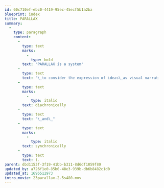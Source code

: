 ```yaml
---
id: 60c710ef-ebc0-4419-95ec-45ecf5b1a2ba
blueprint: index
title: PARALLAX
summary:
  -
    type: paragraph
    content:
      -
        type: text
        marks:
          -
            type: bold
        text: 'PARALLAX is a system'
      -
        type: text
        text: "\_to consider the expression of ideas\_as visual narratives that operate either in a single whole (like a poster) or in the sequence of time ("
      -
        type: text
        marks:
          -
            type: italic
        text: diachronically
      -
        type: text
        text: "\_and\_"
      -
        type: text
        marks:
          -
            type: italic
        text: synchronically
      -
        type: text
        text: ).
parent: dbd1153f-3f19-41bb-b311-8d6df1059f80
updated_by: a726f1e0-85b0-48e3-939b-db6b8482c1d0
updated_at: 1695512973
intro_movie: 23parallax-2.5s480.mov
---
```

